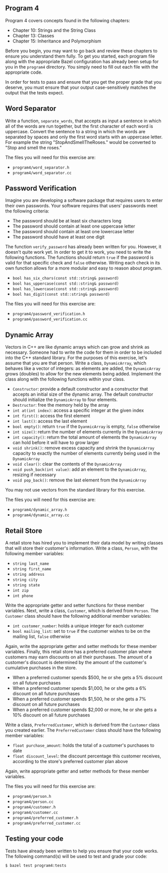 Program 4
---------
Program 4 covers concepts found in the following chapters:

- Chapter 10: Strings and the String Class
- Chapter 13: Classes
- Chapter 15: Inheritance and Polymorphism

Before you begin, you may want to go back and review these chapters to ensure you understand them
fully. To get you started, each program file along with the appropriate Bazel configuration has
already been setup for you in the `program4` directory. You simply need to fill out each file with
the appropriate code.

In order for tests to pass and ensure that you get the proper grade that you deserve, you must
ensure that your output case-sensitively matches the output that the tests expect.

Word Separator
--------------
Write a function, `separate_words`, that accepts as input a sentence in which all of the words are
run together, but the first character of each word is uppercase. Convert the sentence to a string in
which the words are separated by spaces and only the first word starts with an uppercase letter. For
example the string "StopAndSmellTheRoses." would be converted to "Stop and smell the roses."

The files you will need for this exercise are:

- `program4/word_separator.h`
- `program4/word_separator.cc`

Password Verification
---------------------
Imagine you are developing a software package that requires users to enter their own passwords. Your
software requires that users' passwords meet the following criteria:

- The password should be at least six characters long
- The password should contain at least one uppercase letter
- The password should contain at least one lowercase letter
- The password should have at least one digit

The function `verify_password` has already been written for you. However, it doesn't quite work yet.
In order to get it to work, you need to write the following functions. The functions should return
`true` if the password is valid for that specific check and `false` otherwise. Writing each check in
its own function allows for a more modular and easy to reason about program.

- `bool has_six_chars(const std::string& password)`
- `bool has_uppercase(const std::string& password)`
- `bool has_lowercase(const std::string& password)`
- `bool has_digit(const std::string& password)`

The files you will need for this exercise are:

- `program4/password_verification.h`
- `program4/password_verification.cc`

Dynamic Array
-------------
Vectors in C++ are like dynamic arrays which can grow and shrink as necessary. Someone had to write
the code for them in order to be included into the C++ standard library. For the purposes of this
exercise, let's assume that you are that person. Write a class, `DynamicArray`, which behaves like a
vector of integers: as elements are added, the `DynamicArray` grows (doubles) to allow for the new
elements being added. Implement the class along with the following functions within your class.

- `Constructor`: provide a default constructor and a constructor that accepts an initial size of the
  dynamic array. The default constructor should initialize the `DynamicArray` to four elements.
- `Destructor`: free the memory held by the array
- `int at(int index)`: access a specific integer at the given index
- `int first()`: access the first element
- `int last()`: access the last element
- `bool empty()`: return `true` if the `DyanmicArray` is empty, `false` otherwise
- `int size()`: return the number of elements currently in the `DynamicArray`
- `int capacity()`: return the total amount of elements the `DynamicArray` can hold before it will
  have to grow larger
- `void shrink()`: remove excess capacity and shrink the `DynamicArray` capacity to exactly the
  number of elements currently being used in the `DynamicArray`
- `void clear()`: clear the contents of the `DynamicArray`
- `void push_back(int value)`: add an element to the `DynamicArray`, resizing if necessary
- `void pop_back()`: remove the last element from the `DynamicArray`

You may not use vectors from the standard library for this exercise.

The files you will need for this exercise are:

- `program4/dynamic_array.h`
- `program4/dynamic_array.cc`

Retail Store
------------
A retail store has hired you to implement their data model by writing classes that will store their
customer's information. Write a class, `Person`, with the following member variables:

- `string last_name`
- `string first_name`
- `string address`
- `string city`
- `string state`
- `int zip`
- `int phone`

Write the appropriate getter and setter functions for these member variables. Next, write a class,
`Customer`, which is derived from `Person`. The `Customer` class should have the following additional
member variables:

- `int customer_number`: holds a unique integer for each customer
- `bool mailing_list`: set to `true` if the customer wishes to be on the mailing list, `false`
  otherwise

Again, write the appropriate getter and setter methods for these member variables. Finally, this
retail store has a preferred customer plan where customers may earn discounts on all their
purchases. The amount of a customer's discount is determined by the amount of the customer's
cumulative purchases in the store.

- When a preferred customer spends $500, he or she gets a 5% discount on all future purchases
- When a preferred customer spends $1,000, he or she gets a 6% discount on all future purchases
- When a preferred customer spends $1,500, he or she gets a 7% discount on all future purchases
- When a preferred customer spends $2,000 or more, he or she gets a 10% discount on all future
  purchases

Write a class, `PreferredCustomer`, which is derived from the `Customer` class you created earlier.
The `PreferredCustomer` class should have the following member variables:

- `float purchase_amount`: holds the total of a customer's purchases to date
- `float discount_level`: the discount percentage this customer receives, according to the store's
  preferred customer plan above

Again, write appropriate getter and setter methods for these member variables.

The files you will need for this exercise are:

- `program4/person.h`
- `program4/person.cc`
- `program4/customer.h`
- `program4/customer.cc`
- `program4/preferred_customer.h`
- `program4/preferred_customer.cc`

Testing your code
-----------------
Tests have already been written to help you ensure that your code works. The following command(s)
will be used to test and grade your code:

    $ bazel test program4:tests
